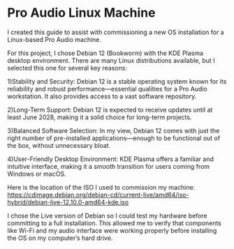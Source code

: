 # Pro Audio Linux Machine
I created this guide to assist with commissioning a new OS installation for a Linux-based Pro Audio machine.

For this project, I chose Debian 12 (Bookworm) with the KDE Plasma desktop environment. There are many Linux distributions available, but I selected this one for several key reasons:

1)Stability and Security: Debian 12 is a stable operating system known for its reliability and robust performance—essential qualities for a Pro Audio workstation. It also provides access to a vast software repository.

2)Long-Term Support: Debian 12 is expected to receive updates until at least June 2028, making it a solid choice for long-term projects.

3)Balanced Software Selection: In my view, Debian 12 comes with just the right number of pre-installed applications—enough to be functional out of the box, without unnecessary bloat.

4)User-Friendly Desktop Environment: KDE Plasma offers a familiar and intuitive interface, making it a smooth transition for users coming from Windows or macOS.

Here is the location of the ISO I used to commission my machine:
https://cdimage.debian.org/debian-cd/current-live/amd64/iso-hybrid/debian-live-12.10.0-amd64-kde.iso

I chose the Live version of Debian so I could test my hardware before committing to a full installation. This allowed me to verify that components like Wi-Fi and my audio interface were working properly before installing the OS on my computer’s hard drive.

